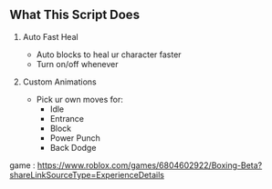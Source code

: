 ## What This Script Does

1. Auto Fast Heal
   - Auto blocks to heal ur character faster
   - Turn on/off whenever

2. Custom Animations
   - Pick ur own moves for:
     - Idle
     - Entrance
     - Block
     - Power Punch
     - Back Dodge

game : https://www.roblox.com/games/6804602922/Boxing-Beta?shareLinkSourceType=ExperienceDetails
